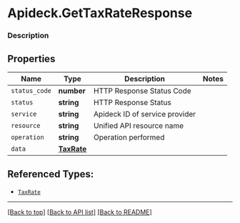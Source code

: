 # Apideck.GetTaxRateResponse

### Description

## Properties
Name | Type | Description | Notes
------------ | ------------- | ------------- | -------------
`status_code` | **number** | HTTP Response Status Code | 
`status` | **string** | HTTP Response Status | 
`service` | **string** | Apideck ID of service provider | 
`resource` | **string** | Unified API resource name | 
`operation` | **string** | Operation performed | 
`data` | [**TaxRate**](TaxRate.md) |  | 





## Referenced Types:





* [`TaxRate`](TaxRate.md)

---

[[Back to top]](#) [[Back to API list]](../../../../README.md#documentation-for-api-endpoints) [[Back to README]](../../../../README.md)



